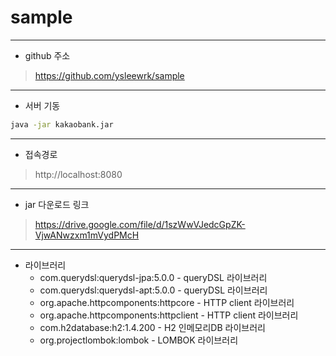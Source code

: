 # sample
---
- github 주소
>https://github.com/ysleewrk/sample

---
- 서버 기동
```sh
java -jar kakaobank.jar
```

---
- 접속경로
>http://localhost:8080

---
- jar 다운로드 링크
>https://drive.google.com/file/d/1szWwVJedcGpZK-VjwANwzxm1mVydPMcH

---
- 라이브러리
  - com.querydsl:querydsl-jpa:5.0.0  -  queryDSL 라이브러리
  - com.querydsl:querydsl-apt:5.0.0  -  queryDSL 라이브러리
  - org.apache.httpcomponents:httpcore  -  HTTP client 라이브러리
  - org.apache.httpcomponents:httpclient  -  HTTP client 라이브러리
  - com.h2database:h2:1.4.200  -  H2 인메모리DB 라이브러리
  - org.projectlombok:lombok  -  LOMBOK 라이브러리


